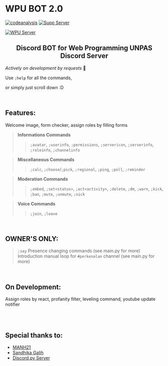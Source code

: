 # WPU BOT 2.0
[![codeanalysis](https://img.shields.io/github/workflow/status/LuminetteBourgeons/WPU-Bot-2.0/CodeAnalysis?label=Code%20Analysis&style=for-the-badge)](https://github.com/LuminetteBourgeons/WPU-Bot-2.0/actions/workflows/analysis.yml)
[![Supp Server](https://img.shields.io/discord/786492151058923520.svg?logo=discord&style=for-the-badge)](https://discord.gg/TKDAb8DjT9)

[![WPU Server](https://media.discordapp.net/attachments/758660110003863574/854216528273473536/wpu.png)](https://discord.gg/wpu)

<h2 align=center>Discord BOT for Web Programming UNPAS Discord Server</h2>

*Actively on development by requests* 🌱

Use `;help` for all the commands, 

or simply just scroll down :D

<br>

## Features:

Welcome image, form checker, assign roles by filling forms

> **Informations Commands**
> > `;avatar`, `;userinfo`, `;permissions`, `;servericon`, `;serverinfo`, `;roleinfo`, `;channelinfo`

> **Miscellaneous Commands**
> > `;calc`, `;choose`/`;pick`, `;regional`, `;ping`, `;poll`, `;reminder`

> **Moderation Commands**
> > `;embed`, `;set<status>`, `;act<activity>`, `;delete`, `;dm`, `;warn`, `;kick`, `;ban`, `;mute`, `;unmute`, `;nick`

> **Voice Commands**
> > `;join`, `;leave`

<br>

## OWNER'S ONLY:
> `;say` 
> Presence changing commands (see main.py for more)
> Introduction manual loop for `#perkenalan` channel (see main.py for more)

<br>

## On Development:

Assign roles by react, profanity filter, leveling command, youtube update notifier


<br>
<br>

## Special thanks to:

- [MANH21](https://github.com/manh21)
- [Sandhika Galih](https://github.com/sandhikagalih)
- [Discord.py Server](https://discord.com/invite/r3sSKJJ)
